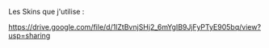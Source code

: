 Les Skins que j'utilise : 
   
   https://drive.google.com/file/d/1lZtBvnjSHj2_6mYgIB9JjFyPTyE905bq/view?usp=sharing
